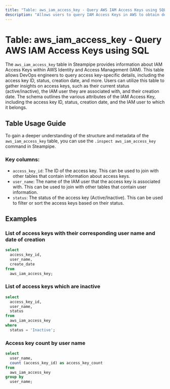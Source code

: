 ```yaml
---
title: "Table: aws_iam_access_key - Query AWS IAM Access Keys using SQL"
description: "Allows users to query IAM Access Keys in AWS to obtain details about the access keys associated with an IAM user. This includes the access key ID, status, creation date, and more."
---
```


# Table: aws_iam_access_key - Query AWS IAM Access Keys using SQL

The `aws_iam_access_key` table in Steampipe provides information about IAM Access Keys within AWS Identity and Access Management (IAM). This table allows DevOps engineers to query access key-specific details, including the access key ID, status, creation date, and more. Users can utilize this table to gather insights on access keys, such as their current status (active/inactive), the IAM user they are associated with, and their creation date. The schema outlines the various attributes of the IAM Access Key, including the access key ID, status, creation date, and the IAM user to which it belongs.

## Table Usage Guide

To gain a deeper understanding of the structure and metadata of the `aws_iam_access_key` table, you can use the `.inspect aws_iam_access_key` command in Steampipe.

### Key columns:

- `access_key_id`: The ID of the access key. This can be used to join with other tables that contain information about access keys.
- `user_name`: The name of the IAM user that the access key is associated with. This can be used to join with other tables that contain user information.
- `status`: The status of the access key (Active/Inactive). This can be used to filter or sort the access keys based on their status.

## Examples

### List of access keys with their corresponding user name and date of creation

```sql
select
  access_key_id,
  user_name,
  create_date
from
  aws_iam_access_key;
```


### List of access keys which are inactive

```sql
select
  access_key_id,
  user_name,
  status
from
  aws_iam_access_key
where
  status = 'Inactive';
```


### Access key count by user name

```sql
select
  user_name,
  count (access_key_id) as access_key_count
from
  aws_iam_access_key
group by
  user_name;
```